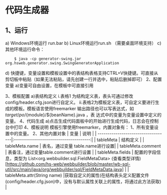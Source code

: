 # 代码生成器
## 1、运行
a) Windows环境运行 run.bar
b) Linux环境运行run.sh （需要桌面环境支持）
c) 其他环境运行命令：
``` shell
    $ java -cp generator-swing.jar org.hsweb.generator.swing.SwingGeneratorApplication
```

d) 快捷键，变量设置和模板设置中的表结构表格支持CTRL+V快捷键。可直接从剪切板中粘贴（如果无法粘贴，请先创建一行并选中，粘贴后删掉即可）
2、配置变量
a)变量可自由设置，在模板中可直接引用

3、模板配置
a)表结构定义
i.表格1 为结构定义表，表头可通过修改config/header.cfg.json进行自定义。
ii.表格2为模板定义表，可自定义要进行生成的模板。模板语言使用freemarker
输出路径也可以写表达式，如${target}/po/${module}/${beanName}.java ，表 	达式中的变量为变量设置中定义的变量。
4、代码生成
a)点击生成代码面板中的开始进行生成代码，日志会在控制台中打印
4、模板说明
模板引擎使用freemarker。内置对象有：
1、所有变量设置中的变量。
2、其他内置对象
|               变量                 |            说明                                 | 
| -----------------------------------|:--------------------------------------:| 
| tableMeta                          | 结构定义                                     | 
| tableMeta.name                     | 表名，通过变量 table.name进行设置|
| tableMeta.comment                  | 表备注，通过变量table.comment进行设置 |
| tableMeta.fields                   | 配置的字段信息，类型为 List<org.webbuilder.sql.FieldMetaData>  (查看类型详情)[https://github.com/hs-web/webbuilder/blob/master/wb-sql-util/src/main/java/org/webbuilder/sql/FieldMetaData.java]                    |
| tableMeta.attr(String name)        |获取自定义的属性(在结构表头定义配置文件(config/header.cfg.json)中，没有与默认属性关联上的属性，将通过此方法获取)               |